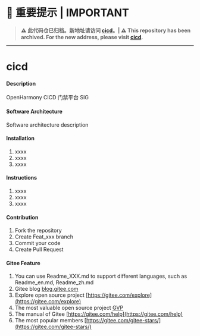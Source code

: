 # 🚨 **重要提示 | IMPORTANT**
>
> **⚠️ 此代码仓已归档。新地址请访问 [cicd](https://gitcode.com/openharmony-sig/cicd)。| ⚠️ This repository has been archived. For the new address, please visit [cicd](https://gitcode.com/openharmony-sig/cicd).**
>
---
>
# cicd

#### Description
OpenHarmony CICD 门禁平台 SIG

#### Software Architecture
Software architecture description

#### Installation

1.  xxxx
2.  xxxx
3.  xxxx

#### Instructions

1.  xxxx
2.  xxxx
3.  xxxx

#### Contribution

1.  Fork the repository
2.  Create Feat_xxx branch
3.  Commit your code
4.  Create Pull Request


#### Gitee Feature

1.  You can use Readme\_XXX.md to support different languages, such as Readme\_en.md, Readme\_zh.md
2.  Gitee blog [blog.gitee.com](https://blog.gitee.com)
3.  Explore open source project [https://gitee.com/explore](https://gitee.com/explore)
4.  The most valuable open source project [GVP](https://gitee.com/gvp)
5.  The manual of Gitee [https://gitee.com/help](https://gitee.com/help)
6.  The most popular members  [https://gitee.com/gitee-stars/](https://gitee.com/gitee-stars/)
